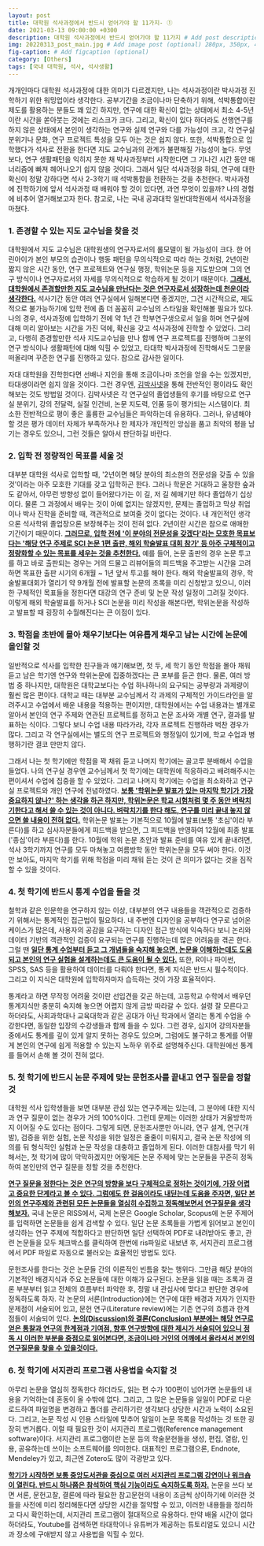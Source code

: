```yaml
---
layout: post
title: 대학원 석사과정에서 반드시 얻어가야 할 11가지- ①
date: 2021-03-13 09:00:00 +0300
description: 대학원 석사과정에서 반드시 얻어가야 할 11가지 # Add post description (optional)
img: 20220313_post_main.jpg # Add image post (optional) 280px, 350px, 470px, 700px, 940px
fig-caption: # Add figcaption (optional)
category: [Others]
tags: [국내 대학원, 석사, 석사생활]
---
```


개개인마다 대학원 석사과정에 대한 의미가 다르겠지만, 나는 석사과정이란 박사과정 진학하기 위한 워밍업이라 생각한다. 공부기간을 조금이나마 단축하기 위해, 석박통합이란 제도를 활용하는 분들도 꽤 있긴 하지만, 연구에 대한 확신이 없는 상태에서 최소 4-5년이란 시간을 쏟아붓는 것에는 리스크가 크다. 그리고, 확신이 있다 하더라도 선행연구를 하지 않은 상태에서 본인이 생각하는 연구와 실제 연구와 다를 가능성이 크고, 각 연구실 분위기나 문화, 연구 프로젝트 특성을 모두 아는 것은 쉽지 않다. 또한, 석박통합으로 입학했다가 석사로 전환을 한다면 지도 교수님과의 관계가 불편해질 가능성이 높다. 무엇보다, 연구 생활패턴을 익히지 못한 채 박사과정부터 시작한다면 그 기나긴 시간 동안 매너리즘에 빠져 헤어나오기 쉽지 않을 것이다. 그래서 일단 석사과정을 하되, 연구에 대한 확신이 정말 강하다면 석사 2-3학기 때 석박통합을 전환하는 것을 추천한다. 박사과정에 진학하기에 앞서 석사과정 때 배워야 할 것이 있다면, 과연 무엇이 있을까? 나의 경험에 비추어 열거해보고자 한다. 참고로, 나는 국내 공과대학 일반대학원에서 석사과정을 마쳤다.<br>


### 1. 존경할 수 있는 지도 교수님을 찾을 것

대학원에서 지도 교수님은 대학원생의 연구자로서의 롤모델이 될 가능성이 크다. 한 어린아이가 본인 부모의 습관이나 행동 패턴을 무의식적으로 따라 하는 것처럼, 2년이란 짧지 않은 시간 동안, 연구 프로젝트와 연구실 행정, 학위논문 등을 지도받으며 그의 연구 방식이나 연구자로서의 자세를 무의식적으로 학습하게 될 것이기 때문이다. <ins>**그래서, 대학원에서 존경할만한 지도 교수님을 만난다는 것은 연구자로서 성장하는데 천운이라 생각한다.**</ins> 석사기간 동안 여러 연구실에서 일해본다면 좋겠지만, 그건 시간적으로, 제도적으로 불가능하기에 입학 전에 좀 더 꼼꼼히 교수님의 스타일을 확인해볼 필요가 있다. 나의 경우, 석사과정에 입학하기 전에 약 1년 간 학부연구생으로서 일을 하며 연구실에 대해 미리 알아보는 시간을 가진 덕에, 확신을 갖고 석사과정에 진학할 수 있었다. 그리고, 다행히 존경할만한 석사 지도교수님을 만나 함께 연구 프로젝트를 진행하며 그분의 연구 방식이나 생활패턴에 대해 익힐 수 있었고, 타대학 박사과정에 진학해서도 그분을 떠올리며 꾸준한 연구를 진행하고 있다. 참으로 감사한 일이다.

자대 대학원을 진학한다면 선배나 지인을 통해 조금이나마 조언을 얻을 수는 있겠지만, 타대생이라면 쉽지 않을 것이다. 그런 경우엔, [김박사넷](https://phdkim.net/professor/search/)을 통해 전반적인 평이라도 확인해보는 것도 방법일 것이다. 김박사넷은 각 연구실의 졸업생들의 후기를 바탕으로 연구실 분위기, 강의 전달력, 실질 인건비, 논문 지도력, 인품 등이 평가되는 시스템이다. 최소한 전반적으로 평이 좋은 훌륭한 교수님들은 파악하는데 유용하다. 그러나, 유념해야 할 것은 평가 데이터 자체가 부족하거나 한 제자가 개인적인 앙심을 품고 최악의 평을 남기는 경우도 있으니, 그런 것들은 알아서 판단하길 바란다.<br>


### 2. 입학 전 정량적인 목표를 세울 것

대부분 대학원 석사로 입학할 때, '2년이면 해당 분야의 최소한의 전문성을 갖출 수 있을 것'이라는 아주 모호한 기대를 갖고 입학하곤 한다. 그러나 학문은 거대하고 울창한 숲과도 같아서, 아무런 방향성 없이 들어왔다가는 이 길, 저 길 헤매기만 하다 졸업하기 십상이다. 물론 그 과정에서 배우는 것이 아예 없지는 않겠지만, 문제는 졸업하고 막상 취업이나 박사 진학을 준비할 때, 객관적으로 보여줄 것이 없다는 것이다. 내 개인적인 생각으론 석사학위 졸업장으론 보장해주는 것이 전혀 없다. 2년이란 시간은 참으로 애매한 기간이기 때문이다. <ins>**그러므로, 입학 전에 '이 분야의 전문성을 갖겠다'라는 모호한 목표보다는 '해당 연구 주제로 SCI 논문 1편 출판, 해외 학술발표 대회 참가' 등 아주 구체적이고 정량화할 수 있는 목표를 세우는 것을 추천한다.**</ins> 예를 들어, 논문 출판의 경우 논문 투고를 하고 바로 출판되는 경우는 거의 드물고 리뷰어들의 피드백을 주고받는 시간을 고려하면 목표한 출판 시기의 6개월 ~ 1년 앞서 투고를 해야 한다. 해외 학술발표의 경우, 학술발표대회가 열리기 약 9개월 전에 발표할 논문의 초록을 미리 신청받고 있으니, 이러한 구체적인 목표들을 정한다면 대강의 연구 준비 및 논문 작성 일정이 그려질 것이다. 이렇게 해외 학술발표를 하거나 SCI 논문을 미리 작성을 해본다면, 학위논문을 작성하고 발표할 때 굉장히 수월해진다는 큰 이점이 있다.<br>


### 3. 학점을 초반에 몰아 채우기보다는 여유롭게 채우고 남는 시간에 논문에 올인할 것

일반적으로 석사를 입학한 친구들과 얘기해보면, 첫 두, 세 학기 동안 학점을 몰아 채워 듣고 남은 학기엔 연구와 학위논문에 집중하겠다는 큰 포부를 듣곤 한다. 물론, 여러 방법 중 하나지만, 대학원은 대학교보다는 수업 하나하나의 요구되는 공부량과 과제량이 훨씬 많은 편이다. 대학교 때는 대부분 교수님께서 각 과제의 구체적인 가이드라인을 알려주시고 수업에서 배운 내용을 적용하는 편이지만, 대학원에서는 수업 내용과는 별개로 알아서 본인의 연구 주제와 연관된 프로젝트를 정하고 논문 조사와 개별 연구, 결과를 발표하는 식이다. 그렇다 보니 수업 내용 따라가랴, 각자 프로젝트 진행하랴 벅찬 경우가 많다. 그리고 각 연구실에서는 별도의 연구 프로젝트와 행정일이 있기에, 학교 수업과 병행하기란 결코 만만치 않다.

그래서 나는 첫 학기에만 학점을 꽉 채워 듣고 나머지 학기에는 골고루 분배해서 수업을 들었다. 나의 연구실 경우엔 교수님께서 첫 학기에는 대학원에 적응하라고 배려해주시는 편이셔서 수업에 집중을 할 수 있었다. 그리고 나머지 학기에는 수업을 최소화하고 연구실 프로젝트와 개인 연구에 전념하였다. <ins>**보통 '학위논문 발표가 있는 마지막 학기가 가장 중요하지 않나?' 하는 생각을 하곤 하지만, 학위논문은 학교 시험처럼 몇 주 동안 벼락치기한다고 해서 쓸 수 있는 것이 아니다. 벼락치기를 한다 해도, 연구를 미리 끝내 놓지 않으면 쓸 내용이 전혀 없다.**</ins> 학위논문 발표는 기본적으로 10월에 발표(보통 '초심'이라 부른다)를 하고 심사자분들에게 피드백을 받으면, 그 피드백을 반영하여 12월에 최종 발표('종심'이라 부른다)를 한다. 10월에 학위 논문 초안과 발표 준비를 여유 있게 끝내려면, 석사 3학기까지 연구를 모두 마쳐놓고 여름방학 동안 학위논문을 모두 써야 한다. 이것만 보아도, 마지막 학기를 위해 학점을 미리 채워 듣는 것이 큰 의미가 없다는 것을 짐작할 수 있을 것이다.<br>


### 4. 첫 학기에 반드시 통계 수업을 들을 것

철학과 같은 인문학을 연구하지 않는 이상, 대부분의 연구 내용들을 객관적으로 검증하기 위해서는 통계적인 접근법이 필요하다. 내 주변엔 디자인을 공부하다 연구로 넘어온 케이스가 많은데, 사용자의 공감을 요구하는 디자인 접근 방식에 익숙하다 보니 논리와 데이터 기반의 객관적인 검증이 요구되는 연구를 진행하는데 많은 어려움을 겪곤 한다. 그럴 땐 <ins>**일단 통계 수업부터 듣고 그 개념들을 숙지해 놓으면, 논문을 이해하는데도 도움 되고 본인의 연구 실험을 설계하는데도 큰 도움이 될 수 있다.**</ins> 또한, R이나 파이썬, SPSS, SAS 등을 활용하여 데이터를 다뤄야 한다면, 통계 지식은 반드시 필수적이다. 그리고 이 지식은 대학원에 입학하자마자 습득하는 것이 가장 효율적이다.

통계라고 하면 무작정 어려울 것이란 선입견을 갖곤 하는데, 고등학교 수학에서 배우던 통계지식만 충분히 숙지해 놓으면 어렵지 않게 금방 따라갈 수 있다. 설령 잘 모른다고 하더라도, 사회과학대나 교육대학과 같은 공대가 아닌 학과에서 열리는 통계 수업을 수강한다면, 동일한 입장의 수강생들과 함께 들을 수 있다. 그런 경우, 심지어 강의자분들 중에서도 통계를 깊이 있게 알지 못하는 경우도 있으며, 그럼에도 불구하고 통계를 어떻게 본인의 연구에 쉽게 적용할 수 있는지 노하우 위주로 설명해주신다. 대학원에선 통계를 들어서 손해 볼 것이 전혀 없다.<br>


### 5. 첫 학기에 반드시 논문 주제에 맞는 문헌조사를 끝내고 연구 질문을 정할 것

대학원 석사 입학생들을 보면 대부분 관심 있는 연구주제는 있는데, 그 분야에 대한 지식과 연구 질문이 없는 경우가 거의 100%이다. 그런데 문제는 이러한 상태가 겨울방학까지 이어질 수도 있다는 점이다. 그렇게 되면, 문헌조사뿐만 아니라, 연구 설계, 연구(개발), 검증을 위한 실험, 논문 작성을 위한 일정은 줄줄이 미뤄지고, 결국 논문 작성에 의의를 둬 형식적인 실험과 논문 작성을 대충하고 졸업하게 된다. 이러한 대참사를 막기 위해서는, 첫 학기에 많이 막막하겠지만 어떻게든 논문 주제에 맞는 논문들을 꾸준히 정독하여 본인만의 연구 질문을 정할 것을 추천한다.

<ins>**연구 질문을 정한다는 것은 연구의 방향을 보다 구체적으로 정하는 것이기에, 가장 어렵고 중요한 단계라고 볼 수 있다. 그럼에도 한 걸음이라도 내딛는데 도움을 주자면, 일단 본인의 연구주제와 관련된 모든 논문들을 열심히 수집하고 정독해보면서 연구질문을 생각해보자.**</ins> 국내 논문은 RISS에서, 국제 논문은 Google Scholar, Scopus에 논문 주제어를 입력하면 논문들을 쉽게 검색할 수 있다. 일단 논문 초록들을 가볍게 읽어보고 본인이 생각하는 연구 주제에 적합하다고 판단하면 일단 선택하여 PDF로 내려받아도 좋고, 관련 논문들을 모두 체크박스를 클릭하여 한번에 ris파일로 내보낸 후, 서지관리 프로그램에서 PDF 파일로 자동으로 불러오는 효율적인 방법도 있다.

문헌조사를 한다는 것은 논문들 간의 이론적인 빈틈을 찾는 행위다. 그만큼 해당 분야의 기본적인 배경지식과 주요 논문들에 대한 이해가 요구된다. 논문을 읽을 때는 초록과 결론 부분부터 읽고 전체의 흐름부터 파악한 후, 정말 내 관심사에 맞다고 판단한 경우에 정독하도록 하자. 각 논문의 서론(Introduction)에는 연구에 대한 배경과 저자가 인지한 문제점이 서술되어 있고, 문헌 연구(Literature review)에는 기존 연구의 흐름과 한계점들이 서술되어 있다. <ins>**논의(Discussion)와 결론(Conclusion) 부분에는 해당 연구로 얻은 통찰과 연구의 한계점과 기여점, 향후 연구방향에 대한 제시가 서술되어 있으니 정독 시 이러한 부분을 중점으로 읽어본다면, 조금이나마 거인의 어깨에서 올라서서 본인의 연구질문을 찾을 수 있을것이다.**</ins><br>


### 6. 첫 학기에 서지관리 프로그램 사용법을 숙지할 것

아무리 논문을 열심히 정독한다 하더라도, 읽는 편 수가 100편이 넘어가면 논문들의 내용을 기억하는데 혼동이 올 수밖에 없다. 그리고, 그 많은 논문들을 일일이 PDF로 다운로드하여 파일명을 변경하고 폴더를 관리하기란 생각보다 상당한 시간과 노력이 소요된다. 그리고, 논문 작성 시 인용 스타일에 맞추어 일일이 논문 목록을 작성하는 것 또한 굉장히 번거롭다. 이럴 때 필요한 것이 서지관리 프로그램(Reference management software)이다. 서지관리 프로그램이란 논문 등의 학술문헌들을 생성, 편집, 열람, 인용, 공유하는데 쓰이는 소프트웨어를 의미한다. 대표적인 프로그램으론, Endnote, Mendeley가 있고, 최근엔 Zotero도 많이 각광받고 있다.

<ins>**학기가 시작하면 보통 중앙도서관을 중심으로 여러 서지관리 프로그램 강연이나 워크숍이 열린다. 반드시 하나쯤은 참석하여 핵심 기능이라도 숙지하도록 하자.**</ins> 논문을 쓰다 보면 서론, 문헌고찰, 결론에 따라 필요한 참고문헌의 내용이 조금씩 상이하기에 이러한 것들을 사전에 미리 정리해둔다면 상당한 시간을 절약할 수 있고, 이러한 내용들을 정리하고 다시 확인하는데, 서지관리 프로그램이 절대적으로 유용하다. 만약 배울 시간이 없다 하더라도, Youtube를 검색하면 타대학이나 유튜버가 제공하는 튜토리얼도 있으니 시간과 장소에 구애받지 않고 사용법을 익힐 수 있다.<br>
